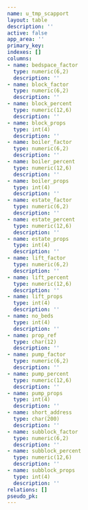 ```yaml
---
name: u_tmp_scapport
layout: table
description: ''
active: false
app_area: ''
primary_key: 
indexes: []
columns:
- name: bedspace_factor
  type: numeric(6,2)
  description: ''
- name: block_factor
  type: numeric(6,2)
  description: ''
- name: block_percent
  type: numeric(12,6)
  description: ''
- name: block_props
  type: int(4)
  description: ''
- name: boiler_factor
  type: numeric(6,2)
  description: ''
- name: boiler_percent
  type: numeric(12,6)
  description: ''
- name: boiler_props
  type: int(4)
  description: ''
- name: estate_factor
  type: numeric(6,2)
  description: ''
- name: estate_percent
  type: numeric(12,6)
  description: ''
- name: estate_props
  type: int(4)
  description: ''
- name: lift_factor
  type: numeric(6,2)
  description: ''
- name: lift_percent
  type: numeric(12,6)
  description: ''
- name: lift_props
  type: int(4)
  description: ''
- name: no_beds
  type: int(4)
  description: ''
- name: prop_ref
  type: char(12)
  description: ''
- name: pump_factor
  type: numeric(6,2)
  description: ''
- name: pump_percent
  type: numeric(12,6)
  description: ''
- name: pump_props
  type: int(4)
  description: ''
- name: short_address
  type: char(200)
  description: ''
- name: subblock_factor
  type: numeric(6,2)
  description: ''
- name: subblock_percent
  type: numeric(12,6)
  description: ''
- name: subblock_props
  type: int(4)
  description: ''
relations: []
pseudo_pk: 
---
```


